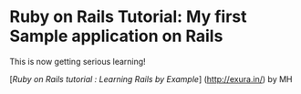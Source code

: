 # Ruby on Rails Tutorial: My first Sample application on Rails

This is now getting serious learning!

[*Ruby on Rails tutorial : Learning Rails by Example*] (http://exura.in/) by MH

